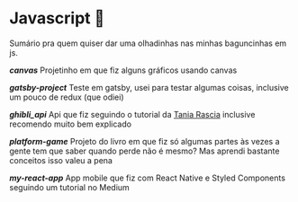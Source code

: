# Javascript :panda_face:

Sumário pra quem quiser dar uma olhadinhas nas minhas baguncinhas em js.

__*canvas*__ Projetinho em que fiz alguns gráficos usando canvas

__*gatsby-project*__ Teste em gatsby, usei para testar algumas coisas, inclusive um pouco de redux (que odiei)

__*ghibli_api*__ Api que fiz seguindo o tutorial da [Tania Rascia](https://www.taniarascia.com/how-to-connect-to-an-api-with-javascript/) inclusive recomendo muito bem explicado

__*platform-game*__ Projeto do livro em que fiz só algumas partes às vezes a gente tem que saber quando perde não é mesmo? Mas aprendi bastante conceitos isso valeu a pena

__*my-react-app*__ App mobile que fiz com React Native e Styled Components seguindo um tutorial no Medium